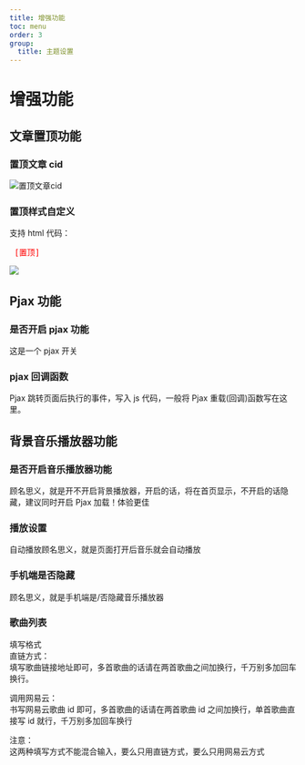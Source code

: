 ```yaml
---
title: 增强功能
toc: menu
order: 3
group:
  title: 主题设置
---
```


# 增强功能

## 文章置顶功能

### 置顶文章 cid

![置顶文章cid](https://cdn.jsdelivr.net/gh/iRoZhi/irils-imgs/picgo/202110171630796.png)

### 置顶样式自定义

支持 html 代码：

<pre>
<span style='color:red'> [置顶] </span>
</pre>

![](https://cdn.jsdelivr.net/gh/iRoZhi/irils-imgs/picgo/202110171629287.png)

## Pjax 功能

### 是否开启 pjax 功能

这是一个 pjax 开关

### pjax 回调函数

Pjax 跳转页面后执行的事件，写入 js 代码，一般将 Pjax 重载(回调)函数写在这里。

## 背景音乐播放器功能

### 是否开启音乐播放器功能

顾名思义，就是开不开启背景播放器，开启的话，将在首页显示，不开启的话隐藏，建议同时开启 Pjax 加载！体验更佳

### 播放设置

自动播放顾名思义，就是页面打开后音乐就会自动播放

### 手机端是否隐藏

顾名思义，就是手机端是/否隐藏音乐播放器

### 歌曲列表

填写格式<br>
直链方式：<br>
填写歌曲链接地址即可，多首歌曲的话请在两首歌曲之间加换行，千万别多加回车换行。<br>

调用网易云：<br>
书写网易云歌曲 id 即可，多首歌曲的话请在两首歌曲 id 之间加换行，单首歌曲直接写 id 就行，千万别多加回车换行<br>

注意：<br>
这两种填写方式不能混合输入，要么只用直链方式，要么只用网易云方式
